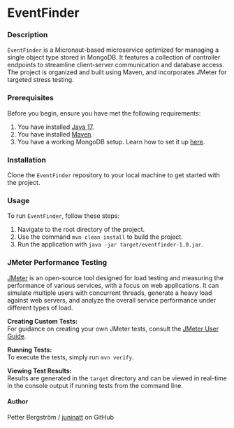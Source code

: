 # EventFinder

### Description

`EventFinder` is a Micronaut-based microservice optimized for managing a single object type stored in MongoDB. 
It features a collection of controller endpoints to streamline client-server communication and database access. 
The project is organized and built using Maven, and incorporates JMeter for targeted stress testing.


### Prerequisites

Before you begin, ensure you have met the following requirements:
1. You have installed [Java 17](https://adoptium.net/?variant=openjdk17&jvmVariant=hotspot).
2. You have installed [Maven](https://maven.apache.org/).
3. You have a working MongoDB setup. Learn how to set it up [here](https://www.mongodb.com/try/download/community).

### Installation

Clone the `EventFinder` repository to your local machine to get started with the project.


### Usage

To run `EventFinder`, follow these steps:

1. Navigate to the root directory of the project.
2. Use the command `mvn clean install` to build the project.
3. Run the application with `java -jar target/eventfinder-1.0.jar`.

### JMeter Performance Testing

[JMeter](https://jmeter.apache.org/) is an open-source tool designed for load testing and measuring the performance of various services, 
with a focus on web applications. It can simulate multiple users with concurrent threads, generate a heavy load against web servers,
and analyze the overall service performance under different types of load.

**Creating Custom Tests:**  
For guidance on creating your own JMeter tests, consult the [JMeter User Guide](jmeter-guide.md).

**Running Tests:**  
To execute the tests, simply run `mvn verify`.

**Viewing Test Results:**  
Results are generated in the `target` directory and can be viewed in real-time in the console output if running tests from the command line.

#### Author

Petter Bergström / [juninatt](https://github.com/juninatt) on GitHub



